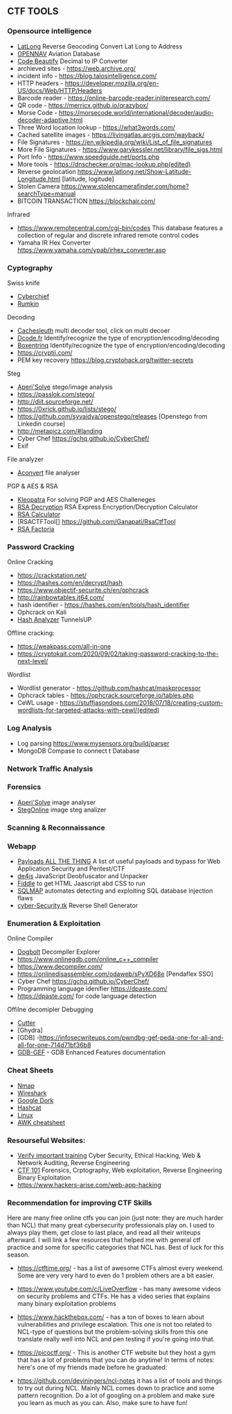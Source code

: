 ## CTF TOOLS

### Opensource intelligence

- [LatLong](https://www.latlong.net/Show-Latitude-Longitude.html) Reverse Geocoding Convert Lat Long to Address  
- [OPENNAV](https://opennav.com/) Aviation Database  
- [Code Beautify](https://codebeautify.org/decimal-to-ip-converter) Decimal to IP Converter  
- archieved sites - https://web.archive.org/
- incident info - https://blog.talosintelligence.com/
- HTTP headers - https://developer.mozilla.org/en-US/docs/Web/HTTP/Headers
- Barcode reader - https://online-barcode-reader.inliteresearch.com/
- QR code - https://merricx.github.io/qrazybox/
- Morse Code - https://morsecode.world/international/decoder/audio-decoder-adaptive.html
- Three Word location lookup - https://what3words.com/
- Cached satellite images - https://livingatlas.arcgis.com/wayback/
- File Signatures - https://en.wikipedia.org/wiki/List_of_file_signatures
- More File Signatures - https://www.garykessler.net/library/file_sigs.html
- Port Info - https://www.speedguide.net/ports.php
- More tools - https://dnschecker.org/mac-lookup.php(edited)
- Reverse geolocation https://www.latlong.net/Show-Latitude-Longitude.html [latitude, logitude]
- Stolen Camera https://www.stolencamerafinder.com/home?searchType=manual
- BITCOIN TRANSACTION https://blockchair.com/

Infrared 

- https://www.remotecentral.com/cgi-bin/codes This database features a collection of regular and discrete infrared remote control codes
- Yamaha IR Hex Converter https://www.yamaha.com/ypab/irhex_converter.asp

### Cyptography

Swiss knife
- [Cyberchief](https://cyberchef.io/)   
- [Rumkin](https://rumkin.com/)  

Decoding  
- [Cachesleuth](https://www.cachesleuth.com/) multi decoder tool, click on multi decoer  
- [Dcode.fr](https://www.dcode.fr/cipher-identifier) Identify/recognize the type of encryption/encoding/decoding  
- [Boxentrinq](https://www.boxentriq.com/code-breaking/cipher-identifier) Identify/recognize the type of encryption/encoding/decoding
- https://cryptii.com/
- PEM key recovery https://blog.cryptohack.org/twitter-secrets

Steg
- [Aperi'Solve](https://aperisolve.fr/) stego/image analysis
- https://passlok.com/stego/
- http://diit.sourceforge.net/
- https://0xrick.github.io/lists/stego/
- https://github.com/syvaidya/openstego/releases [Openstego from Linkedin course]
- http://metapicz.com/#landing
- Cyber Chef https://gchq.github.io/CyberChef/
- Exif


File analyzer
- [Aconvert](https://www.aconvert.com/analyze.html) file analyser  

PGP & AES & RSA
- [Kleopatra](https://apps.kde.org/en-gb/kleopatra/) For solving PGP and AES Challeneges  
- [RSA Decryption](https://www.cs.drexel.edu/~jpopyack/Courses/CSP/Fa17/notes/10.1_Cryptography/RSA_Express_EncryptDecrypt_v2.html) RSA Express Encryption/Decryption Calculator
- [RSA Calculator](https://www.cs.drexel.edu/~jpopyack/IntroCS/HW/RSAWorksheet.html) 
- [RSACTFTool[] https://github.com/Ganapati/RsaCtfTool
- [RSA Factoria](http://factordb.com/)

### Password Cracking

Online Cracking

- https://crackstation.net/
- https://hashes.com/en/decrypt/hash
- https://www.objectif-securite.ch/en/ophcrack
- http://rainbowtables.it64.com/
- hash identifier - https://hashes.com/en/tools/hash_identifier
- Ophcrack on Kali
- [Hash Analyzer](https://www.tunnelsup.com/hash-analyzer/) TunnelsUP

Offline cracking:    

- https://weakpass.com/all-in-one
- https://cryptokait.com/2020/09/02/taking-password-cracking-to-the-next-level/

Wordlist  

- Wordlist generator - https://github.com/hashcat/maskprocessor
- Ophcrack tables - https://ophcrack.sourceforge.io/tables.php
- CeWL usage - https://stuffjasondoes.com/2018/07/18/creating-custom-wordlists-for-targeted-attacks-with-cewl/(edited)

### Log Analysis 

- Log parsing https://www.mysensors.org/build/parser 
- MongoDB Compase to connect t Database

### Network Traffic Analysis



### Forensics

- [Aperi'Solve](https://www.aperisolve.com/) image analyser  
- [StegOnline](https://stegonline.georgeom.net/upload) image steg analizer  


### Scanning & Reconnaissance  


### Webapp

- [Payloads ALL THE THING](https://github.com/swisskyrepo/PayloadsAllTheThings/blob/a6eac592e1841ccf445775fa46a40eb64f376af5/NoSQL%20Injection/README.md) A list of useful payloads and bypass for Web Application Security and Pentest/CTF  
- [de4js](https://lelinhtinh.github.io/de4js/) JavaScript Deobfuscator and Unpacker  
- [Fiddle](https://jsfiddle.net/) to get HTML Jaascript abd CSS to run  
- [SQLMAP](https://github.com/sqlmapproject/sqlmap) automates  detecting and exploiting SQL database injection flaws  
- [cyber-Security.tk](https://cyber-security.tk/code/reverse-shell-generator/) Reverse Shell Generator


### Enumeration & Exploitation

Online Compiler  

- [Dogbolt](https://dogbolt.org/)  Decompiler Explorer 
- https://www.onlinegdb.com/online_c++_compiler
- https://www.decompiler.com/
- https://onlinedisassembler.com/odaweb/sPyXD68e [Pendaflex SSO]
- Cyber Chef https://gchq.github.io/CyberChef/
- Programming language idenifier https://dpaste.com/
- https://dpaste.com/ for code language detection

Offilne decomipler Debugging

- [Cutter](https://cutter.re/) 
- [Ghydra]
- [GDB] -https://infosecwriteups.com/pwndbg-gef-peda-one-for-all-and-all-for-one-714d71bf36b8
- [GDB-GEF](https://gef.readthedocs.io/en/master/) - GDB Enhanced Features documentation


### Cheat Sheets

- [Nmap]( https://www.stationx.net/nmap-cheat-sheet/)  
- [Wireshark]( https://cyberwarzone.com/wireshark-network-sniffing-cheat-sheet/)  
- [Google Dork]( https://ahrefs.com/blog/google-advanced-search-operators/)  
- [Hashcat](https://cheatsheet.haax.fr/passcracking-hashfiles/hashcat_cheatsheet/)  
- [Linux](https://images.linoxide.com/linux-cheat-sheet.pdf(edited))  
- [AWK cheatsheet](https://www.shortcutfoo.com/app/dojos/awk/cheatsheet)


### Resourseful Websites:

- [Verify important training](https://cyber-security.tk/categories/) Cyber Security, Ethical Hacking, Web & Network Auditing, Reverse Engineering
- [CTF 101](https://ctf101.org/) Forensics, Crptography, Web exploitation, Reverse Engineering Binary Exploitation  
- https://www.hackers-arise.com/web-app-hacking

### Recommendation for improving CTF Skills

Here are many free online ctfs you can join (just note: they are much harder than NCL) that many great cybersecurity professionals play on. I used to always play them, get close to last place, and read all their writeups afterward. I will link a few resources that helped me with general ctf practice and some for specific categories that NCL has. Best of luck for this season.
	
- https://ctftime.org/ - has a list of awesome CTFs almost every weekend. Some are very very hard to even do 1 problem others are a bit easier. 
	
- https://www.youtube.com/c/LiveOverflow - has many awesome videos on security problems and CTFs. He has a video series that explains many binary exploitation problems 
	
- https://www.hackthebox.com/ - has a ton of boxes to learn about vulnerabilities and privilege escalation. This one is not too related to NCL-type of questions but the problem-solving skills from this one translate really well into NCL and pen testing if you're going into that.  
	
- https://picoctf.org/ - This is another CTF website but they host a gym that has a lot of problems that you can do anytime!  In terms of notes: here's one of my friends made before he graduated: 
	
- https://github.com/deviningers/ncl-notes it has a list of tools and things to try out during NCL. Mainly NCL comes down to practice and some pattern recognition. Do a lot of googling on a problem and make sure you learn as much as you can. Also, make sure to have fun!
 

